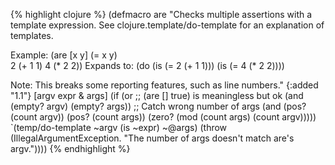 {% highlight clojure %}
(defmacro are
  "Checks multiple assertions with a template expression.
  See clojure.template/do-template for an explanation of
  templates.

  Example: (are [x y] (= x y)  
                2 (+ 1 1)
                4 (* 2 2))
  Expands to: 
           (do (is (= 2 (+ 1 1)))
               (is (= 4 (* 2 2))))

  Note: This breaks some reporting features, such as line numbers."
  {:added "1.1"}
  [argv expr & args]
  (if (or
       ;; (are [] true) is meaningless but ok
       (and (empty? argv) (empty? args))
       ;; Catch wrong number of args
       (and (pos? (count argv))
            (pos? (count args))
            (zero? (mod (count args) (count argv)))))
    `(temp/do-template ~argv (is ~expr) ~@args)
    (throw (IllegalArgumentException. "The number of args doesn't match are's argv."))))
{% endhighlight %}
